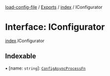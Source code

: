 [load-config-file](../README.md) / [Exports](../modules.md) / [index](../modules/index.md) / IConfigurator

# Interface: IConfigurator

[index](../modules/index.md).IConfigurator

## Indexable

▪ [name: `string`]: [`ConfigAsyncProcessFn`](../modules/index.md#configasyncprocessfn)
